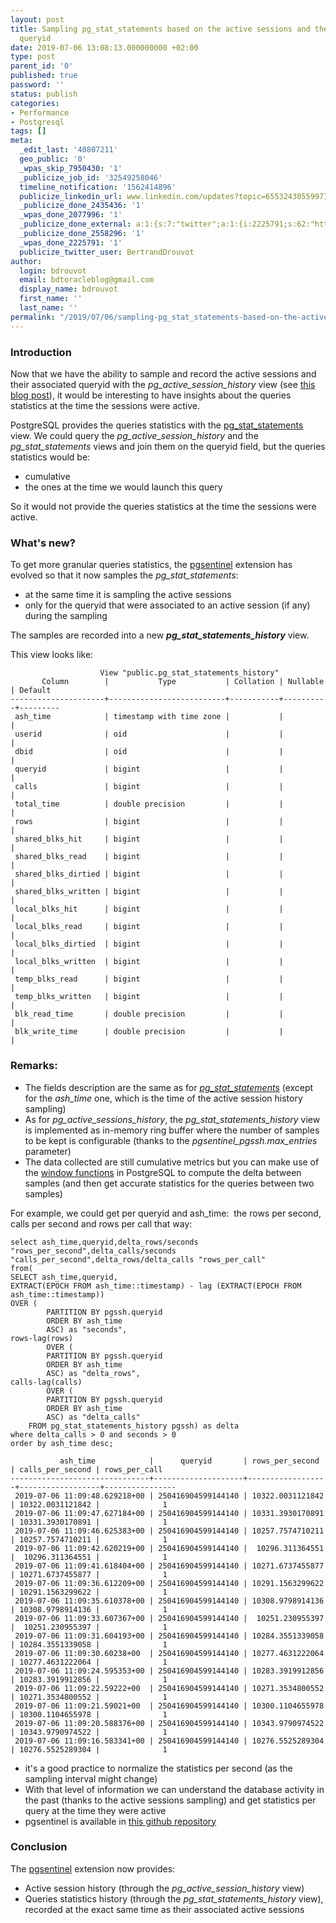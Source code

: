 ```yaml
---
layout: post
title: Sampling pg_stat_statements based on the active sessions and their associated
  queryid
date: 2019-07-06 13:08:13.000000000 +02:00
type: post
parent_id: '0'
published: true
password: ''
status: publish
categories:
- Performance
- Postgresql
tags: []
meta:
  _edit_last: '40807211'
  geo_public: '0'
  _wpas_skip_7950430: '1'
  _publicize_job_id: '32549258046'
  timeline_notification: '1562414896'
  publicize_linkedin_url: www.linkedin.com/updates?topic=6553243055997145088
  _publicize_done_2435436: '1'
  _wpas_done_2077996: '1'
  _publicize_done_external: a:1:{s:7:"twitter";a:1:{i:2225791;s:62:"https://twitter.com/BertrandDrouvot/status/1147477369931759617";}}
  _publicize_done_2558296: '1'
  _wpas_done_2225791: '1'
  publicize_twitter_user: BertrandDrouvot
author:
  login: bdrouvot
  email: bdtoracleblog@gmail.com
  display_name: bdrouvot
  first_name: ''
  last_name: ''
permalink: "/2019/07/06/sampling-pg_stat_statements-based-on-the-active-sessions-and-their-associated-queryid/"
---
```


### Introduction

Now that we have the ability to sample and record the active sessions and their associated queryid with the *pg\_active\_session\_history* view (see [this blog post](https://bdrouvot.wordpress.com/2018/07/07/postgresql-active-session-history-ash-welcome-to-the-pg_active_session_history-view-part-of-the-pgsentinel-extension/)), it would be interesting to have insights about the queries statistics at the time the sessions were active.

PostgreSQL provides the queries statistics with the [pg\_stat\_statements](https://www.postgresql.org/docs/current/pgstatstatements.html) view. We could query the *pg\_active\_session\_history* and the *pg\_stat\_statements* views and join them on the queryid field, but the queries statistics would be:

-   cumulative
-   the ones at the time we would launch this query

So it would not provide the queries statistics at the time the sessions were active.

### What's new?

To get more granular queries statistics, the [pgsentinel](https://github.com/pgsentinel/pgsentinel) extension has evolved so that it now samples the *pg\_stat\_statements*:

-   at the same time it is sampling the active sessions
-   only for the queryid that were associated to an active session (if any) during the sampling

The samples are recorded into a new ***pg\_stat\_statements\_history*** view.

This view looks like:

                        View "public.pg_stat_statements_history"
           Column        |           Type           | Collation | Nullable | Default 
    ---------------------+--------------------------+-----------+----------+---------
     ash_time            | timestamp with time zone |           |          | 
     userid              | oid                      |           |          | 
     dbid                | oid                      |           |          | 
     queryid             | bigint                   |           |          | 
     calls               | bigint                   |           |          | 
     total_time          | double precision         |           |          | 
     rows                | bigint                   |           |          | 
     shared_blks_hit     | bigint                   |           |          | 
     shared_blks_read    | bigint                   |           |          | 
     shared_blks_dirtied | bigint                   |           |          | 
     shared_blks_written | bigint                   |           |          | 
     local_blks_hit      | bigint                   |           |          | 
     local_blks_read     | bigint                   |           |          | 
     local_blks_dirtied  | bigint                   |           |          | 
     local_blks_written  | bigint                   |           |          | 
     temp_blks_read      | bigint                   |           |          | 
     temp_blks_written   | bigint                   |           |          | 
     blk_read_time       | double precision         |           |          | 
     blk_write_time      | double precision         |           |          | 

### Remarks:

-   The fields description are the same as for [*pg\_stat\_statements*](https://www.postgresql.org/docs/11/pgstatstatements.html) (except for the *ash\_time* one, which is the time of the active session history sampling)
-   As for *pg\_active\_sessions\_history*, the *pg\_stat\_statements\_history* view is implemented as in-memory ring buffer where the number of samples to be kept is configurable (thanks to the *pgsentinel\_pgssh.max\_entries* parameter)
-   The data collected are still cumulative metrics but you can make use of the [window functions](https://www.postgresql.org/docs/11/tutorial-window.html) in PostgreSQL to compute the delta between samples (and then get accurate statistics for the queries between two samples)

For example, we could get per queryid and ash\_time:  the rows per second, calls per second and rows per call that way:

    select ash_time,queryid,delta_rows/seconds "rows_per_second",delta_calls/seconds "calls_per_second",delta_rows/delta_calls "rows_per_call"
    from(
    SELECT ash_time,queryid,
    EXTRACT(EPOCH FROM ash_time::timestamp) - lag (EXTRACT(EPOCH FROM ash_time::timestamp))
    OVER (
            PARTITION BY pgssh.queryid
            ORDER BY ash_time
            ASC) as "seconds",
    rows-lag(rows)
            OVER (
            PARTITION BY pgssh.queryid
            ORDER BY ash_time
            ASC) as "delta_rows",
    calls-lag(calls)
            OVER (
            PARTITION BY pgssh.queryid
            ORDER BY ash_time
            ASC) as "delta_calls"
        FROM pg_stat_statements_history pgssh) as delta
    where delta_calls > 0 and seconds > 0
    order by ash_time desc;

               ash_time            |      queryid       | rows_per_second  | calls_per_second | rows_per_call
    -------------------------------+--------------------+------------------+------------------+----------------
     2019-07-06 11:09:48.629218+00 | 250416904599144140 | 10322.0031121842 | 10322.0031121842 |              1
     2019-07-06 11:09:47.627184+00 | 250416904599144140 | 10331.3930170891 | 10331.3930170891 |              1
     2019-07-06 11:09:46.625383+00 | 250416904599144140 | 10257.7574710211 | 10257.7574710211 |              1
     2019-07-06 11:09:42.620219+00 | 250416904599144140 |  10296.311364551 |  10296.311364551 |              1
     2019-07-06 11:09:41.618404+00 | 250416904599144140 | 10271.6737455877 | 10271.6737455877 |              1
     2019-07-06 11:09:36.612209+00 | 250416904599144140 | 10291.1563299622 | 10291.1563299622 |              1
     2019-07-06 11:09:35.610378+00 | 250416904599144140 | 10308.9798914136 | 10308.9798914136 |              1
     2019-07-06 11:09:33.607367+00 | 250416904599144140 |  10251.230955397 |  10251.230955397 |              1
     2019-07-06 11:09:31.604193+00 | 250416904599144140 | 10284.3551339058 | 10284.3551339058 |              1
     2019-07-06 11:09:30.60238+00  | 250416904599144140 | 10277.4631222064 | 10277.4631222064 |              1
     2019-07-06 11:09:24.595353+00 | 250416904599144140 | 10283.3919912856 | 10283.3919912856 |              1
     2019-07-06 11:09:22.59222+00  | 250416904599144140 | 10271.3534800552 | 10271.3534800552 |              1
     2019-07-06 11:09:21.59021+00  | 250416904599144140 | 10300.1104655978 | 10300.1104655978 |              1
     2019-07-06 11:09:20.588376+00 | 250416904599144140 | 10343.9790974522 | 10343.9790974522 |              1
     2019-07-06 11:09:16.583341+00 | 250416904599144140 | 10276.5525289304 | 10276.5525289304 |              1

-   it's a good practice to normalize the statistics per second (as the sampling interval might change)
-   With that level of information we can understand the database activity in the past (thanks to the active sessions sampling) and get statistics per query at the time they were active
-   pgsentinel is available in [this github repository](https://github.com/pgsentinel/pgsentinel)

### Conclusion

The [pgsentinel](https://github.com/pgsentinel/pgsentinel) extension now provides:

-   Active session history (through the *pg\_active\_session\_history* view)
-   Queries statistics history (through the *pg\_stat\_statements\_history* view), recorded at the exact same time as their associated active sessions
